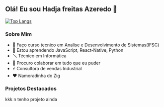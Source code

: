 ## Olá! Eu sou Hadja freitas Azeredo 👋

[![Top Langs](https://github-readme-stats.vercel.app/api/top-langs/?username=Lo-Zig&layout=compact)](https://github.com/Lo-Zig/github-readme-stats)

### Sobre Mim
- 🔭 Faço curso tecnico em Analise e Desenvolvimento de Sistemas(IFSC) 
- 🌱 Estou aprendendo JavaScript, React-Native, Python
- 🪛 Técnico em Informática 
- 👯 Procuro colaborar em tudo que eu puder
- ⚡ Consultora de vendas Industrial
- ❤️ Namoradinha do Zig
### Projetos Destacados
kkk n tenho projeto ainda

